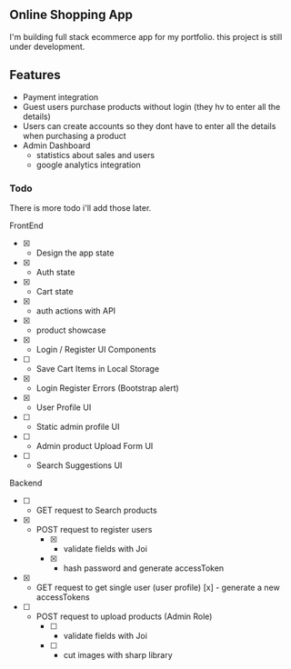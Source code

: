 ## Online Shopping App

I'm building full stack ecommerce app for my portfolio. this project is still under development.

## Features

- Payment integration
- Guest users purchase products without login (they hv to enter all the details)
- Users can create accounts so they dont have to enter all the details when purchasing a product
- Admin Dashboard
  - statistics about sales and users
  - google analytics integration

### Todo

There is more todo i'll add those later.

FrontEnd

- [x] - Design the app state
- [x] - Auth state
- [x] - Cart state
- [x] - auth actions with API
- [x] - product showcase
- [x] - Login / Register UI Components
- [ ] - Save Cart Items in Local Storage
- [x] - Login Register Errors (Bootstrap alert)
- [x] - User Profile UI
- [ ] - Static admin profile UI
- [ ] - Admin product Upload Form UI
- [ ] - Search Suggestions UI

Backend

- [ ] - GET request to Search products

- [x] - POST request to register users
    - [x] - validate fields with Joi
    - [x] - hash password and generate accessToken

- [x] - GET request to get single user (user profile)
    [x] - generate a new accessTokens

- [ ] - POST request to upload products (Admin Role)
    - [ ] - validate fields with Joi
    - [ ] - cut images with sharp library
